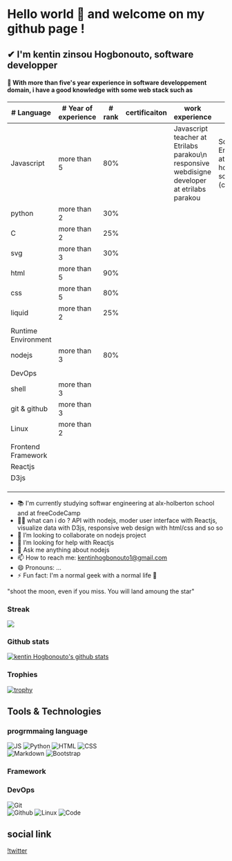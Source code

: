 # Hello world 👋 and welcome on my github page !

## ✔ I'm kentin zinsou Hogbonouto, software developper

#### 🌱 With more than five's year experience in software developpement domain, i have a good knowledge with some web stack such as  

| # Language            |# Year of experience|    # rank       |certificaiton |work experience  |study                                                    |
|-----------------------|------------------- |-----------------|--------------|---------------- |---------------------------------------------------------|
| Javascript            |   more than 5      |    80%          |              |Javascript teacher at Etrilabs parakou\n responsive webdisigne developer at etrilabs parakou| Software Engineering at Alx-holberton school (currently)|
| python                |   more than 2      |    30%          |              |                 |                                                         |               
| C                     |   more than 2      |    25%          |              |                 |                                                         |
| svg                   |   more than 3      |    30%          |              |                 |                                                         |
| html                  |   more than 5      |    90%          |              |                 |                                                         |
| css                   |   more than 5      |    80%          |              |                 |                                                         |
| liquid                |   more than 2      |    25%          |              |                 |                                                         |
|                       |                    |                 |              |                 |                                                         |
|Runtime Environment    |                    |                 |              |                 |                                                         |
|     nodejs            |   more than 3      |       80%       |              |                 |                                                         |
|                       |                    |                 |              |                 |                                                         |
|DevOps                 |                    |                 |              |                 |                                                         |
|shell                  |   more than 3      |                 |              |                 |                                                         |
|git & github           |   more than 3      |                 |              |                 |                                                         |
|Linux                  |   more than 2      |                 |              |                 |                                                         |
|                       |                    |                 |              |                 |                                                         |
|Frontend Framework     |                    |                 |              |                 |                                                         |
|Reactjs                |                    |                 |              |                 |                                                         |
|D3js                   |                    |                 |              |                 |                                                         |
|                       |                    |                 |              |                 |                                                         |
|                       |                    |                 |              |                 |                                                         |
|                       |                    |                 |              |                 |                                                         |

-  📚   I'm currently studying softwar engineering at alx-holberton school and at freeCodeCamp
- 🤷‍♀️ what can i do ? API with nodejs, moder user interface with Reactjs, visualize data with D3js, responsive web design with html/css and so so 
- 👯 I’m looking to collaborate on nodejs project
- 🤔 I’m looking for help with Reactjs
- 💬 Ask me anything about nodejs
- 📫 How to reach me: kentinhogbonouto1@gmail.com
- 😄 Pronouns: ...
- ⚡ Fun fact: I'm a normal geek with a normal life 🤣

"shoot the moon, even if you miss. You will land amoung the star"

### Streak

<a href="https://github-readme-streak-stats.herokuapp.com/?user=kentinHogbonouto">
  <img align="center" src="https://github-readme-streak-stats.herokuapp.com/?user=kentinHogbonouto" />
</a>

### Github stats

[![kentin Hogbonouto's github stats](https://github-readme-stats.vercel.app/api?username=kentinHogbonouto)](https://github.com/kentinHogbonouto/github-readme-stats)


### Trophies
[![trophy](https://github-profile-trophy.vercel.app/?username=kentinHogbonouto&column=7)](https://github.com/ryo-ma/github-profile-trophy)

## Tools & Technologies
### progrmmaing language
![JS](https://img.shields.io/badge/javascript-%23323330.svg?style=for-the-badge&logo=javascript&logoColor=%23F7DF1E)
![Python](https://img.shields.io/badge/python-%2314354C.svg?style=for-the-badge&logo=python&logoColor=white)
![HTML](https://img.shields.io/badge/html5-%23E34F26.svg?style=for-the-badge&logo=html5&logoColor=white) 
![CSS](https://img.shields.io/badge/css3-%231572B6.svg?style=for-the-badge&logo=css3&logoColor=white)  
 ![Markdown](https://img.shields.io/badge/markdown-%23000000.svg?style=for-the-badge&logo=markdown&logoColor=white)
![Bootstrap](https://img.shields.io/badge/bootstrap-%23563D7C.svg?style=for-the-badge&logo=bootstrap&logoColor=white)  

### Framework
### DevOps
![Git](https://img.shields.io/badge/git-%23F05033.svg?style=for-the-badge&logo=git&logoColor=white)  
![Github](https://img.shields.io/badge/github-%23121011.svg?style=for-the-badge&logo=github&logoColor=white) 
![Linux](https://img.shields.io/badge/Linux-FCC624?style=for-the-badge&logo=linux&logoColor=black) 
![Code](https://img.shields.io/badge/VisualStudioCode-0078d7.svg?style=for-the-badge&logo=visual-studio-code&logoColor=white)

## social link
[!twitter](https://img.shields.io/twitter/url?style=social&url=https%3A%2F%2Ftwitter.com%2FKentinZinsou)
